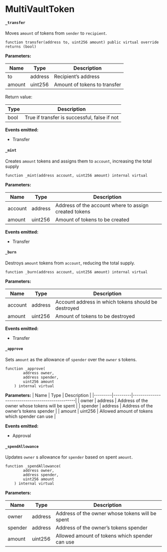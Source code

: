 # MultiVaultToken

#### **`_transfer`**	

 Moves `amount` of tokens from `sender` to `recipient`.

```
function transfer(address to, uint256 amount) public virtual override returns (bool)
```

**Parameters:**

| Name   | Type    | Description                  |
|--------|---------|------------------------------|
| to     | address | Recipient’s address          |
| amount | uint256 | Amount of tokens to transfer |

Return value:

| Type | Description                                  |
|------|----------------------------------------------|
| bool | True if transfer is successful, false if not |

**Events emitted:**
- Transfer

#### **`_mint`**

Creates `amount` tokens and assigns them to `account`, increasing the total supply

```
function _mint(address account, uint256 amount) internal virtual
```

**Parameters:**

| Name    | Type    | Description                                           |
|---------|---------|-------------------------------------------------------|
| account | address | Address of the account where to assign created tokens |
| amount  | uint256 | Amount of tokens to be created                        |

**Events emitted:**
- Transfer

#### **`_burn`**

Destroys `amount` tokens from `account`, reducing the total supply.

```
function _burn(address account, uint256 amount) internal virtual
```

**Parameters:**

| Name    | Type    | Description                                         |
|---------|---------|-----------------------------------------------------|
| account | address | Account address in which tokens should be destroyed |
| amount  | uint256 | Amount of tokens to be destroyed                    |

**Events emitted:**
- Transfer

#### **`_approve`**

Sets `amount` as the allowance of `spender` over the `owner` s tokens.

```
function _approve(
        address owner,
        address spender,
        uint256 amount
    ) internal virtual
```

**Parameters:**
| Name    | Type    | Description                                     |
|---------|---------|-------------------------------------------------|
| owner   | address | Address of the owner whose tokens will be spent |
| spender | address | Address of the owner’s tokens spender           |
| amount  | uint256 | Allowed amount of tokens which spender can use  |

**Events emitted:**
- Approval

#### **`_spendAllowance`**

Updates `owner` s allowance for `spender` based on spent `amount`.

```
function _spendAllowance(
        address owner,
        address spender,
        uint256 amount
    ) internal virtual
```

**Parameters:**

| Name    | Type    | Description                                     |
|---------|---------|-------------------------------------------------|
| owner   | address | Address of the owner whose tokens will be spent |
| spender | address | Address of the owner’s tokens spender           |
| amount  | uint256 | Allowed amount of tokens which spender can use  |